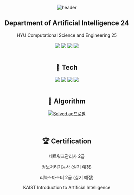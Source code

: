 <div align="center">  
  
  ![header](https://capsule-render.vercel.app/api?type=Waving&text=TaegyeongKim&fontColor=FFFFFF&height=200&fontAlign=67&fontAlignY=39&color=0:330867,100:30cfd0)

##  Department of Artificial Intelligence 24
HYU Computational Science and Engineering 25
  <br/>
  <br/>
  <img src="https://img.shields.io/badge/COD36EEK-F37143?style=for-the-badge&logo=Packt&logoColor=white"/>
  <img src="https://img.shields.io/badge/GDSC-4285F4?style=for-the-badge&logo=Google&logoColor=white"/>
  <img src="https://img.shields.io/badge/macOS-000000?style=for-the-badge&logo=macOS&logoColor=white"/>
  <img src="https://img.shields.io/badge/windows-0078D4?style=for-the-badge&logo=windows&logoColor=white"/>
  <br/>
  <br/>

## 📄 Tech
<img src="https://img.shields.io/badge/C-A8B9CC?style=for-the-badge&logo=C&logoColor=white"/>
<img src="https://img.shields.io/badge/C++-00599C?style=for-the-badge&logo=cplusplus&logoColor=white"/>
<img src="https://img.shields.io/badge/Python-3776AB?style=for-the-badge&logo=Python&logoColor=white"/>
<img src="https://img.shields.io/badge/Tensorflow-FF6F00?style=for-the-badge&logo=Tensorflow&logoColor=white"/>
  <br/>
  <br/>
  
## 📖 Algorithm  
[![Solved.ac프로필](http://mazassumnida.wtf/api/v2/generate_badge?boj=danielkim05216)](https://solved.ac/danielkim05216)  
  <br/>
  <br/>

## 🏆 Certification
네트워크관리사 2급  

정보처리기능사 (실기 예정) 

리눅스마스터 2급 (실기 예정)

KAIST Introduction to Artificial Intelligence 
  <br/>
  <br/>
  
</div>
